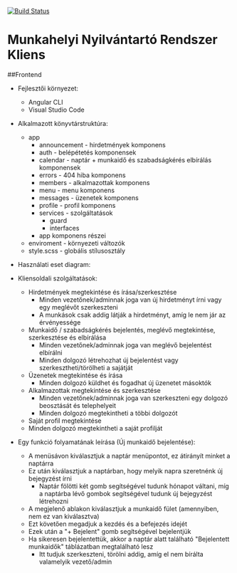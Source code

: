 [![Build Status](https://travis-ci.com/Problem-Solved-Group/munkahelyi-nyilvantarto-rendszer-kliens.svg?branch=main)](https://travis-ci.com/Problem-Solved-Group/munkahelyi-nyilvantarto-rendszer-kliens)
# Munkahelyi Nyilvántartó Rendszer Kliens

##Frontend
 - Fejlesztői környezet:
   - Angular CLI
   - Visual Studio Code
 - Alkalmazott könyvtárstruktúra:
   - app
     - announcement - hirdetmények komponens
     - auth - belépétetés komponensek
     - calendar - naptár + munkaidő és szabadságkérés elbírálás komponensek
     - errors - 404 hiba komponens
     - members - alkalmazottak komponens
     - menu - menu komponens 
     - messages - üzenetek komponens
     - profile - profil komponens
     - services - szolgáltatások
       - guard
       - interfaces
     - app komponens részei
   - enviroment - környezeti változók
   - style.scss - globális stílusosztály
 - Használati eset diagram:
 
 - Kliensoldali szolgáltatások:
   - Hirdetmények megtekintése és írása/szerkesztése
     - Minden vezetőnek/adminnak joga van új hirdetményt írni vagy egy meglévőt szerkeszteni
     - A munkások csak addig látják a hirdetményt, amíg le nem jár az érvényessége
   - Munkaidő / szabadságkérés bejelentés, meglévő megtekintése, szerkesztése és elbírálása
     - Minden vezetőnek/adminnak joga van meglévő bejelentést elbírálni
     - Minden dolgozó létrehozhat új bejelentést vagy szerkesztheti/törölheti a sajátját
   - Üzenetek megtekintése és írása
     - Minden dolgozó küldhet és fogadhat új üzenetet másoktók
   - Alkalmazottak megtekintése és szerkesztése
     - Minden vezetőnek/adminnak joga van szerkeszteni egy dolgozó beosztását és telephelyeit
     - Minden dolgozó megtekintheti a többi dolgozót
    - Saját profil megtekintése
     - Minden dolgozó megtekintheti a saját profilját
       
 - Egy funkció folyamatának leírása (Új munkaidő bejelentése):
   - A menüsávon kiválasztjuk a naptár menüpontot, ez átirányít minket a naptárra
   - Ez után kiválasztjuk a naptárban, hogy melyik napra szeretnénk új bejegyzést írni
     - Naptár fölötti két gomb segítségével tudunk hónapot váltani, míg a naptárba lévő gombok segítségével tudunk új bejegyzést létrehozni
   - A megjelenő ablakon kiválasztjuk a munkaidő fület (amennyiben, nem ez van kiválasztva)
   - Ezt követően megadjuk a kezdés és a befejezés idejét
   - Ezek után a "+ Bejelent" gomb segítségével bejelentjük
   - Ha sikeresen bejelentettük, akkor a naptár alatt található "Bejelentett munkaidők" táblázatban megtalálható lesz
     - Itt tudjuk szerkeszteni, törölni addig, amíg el nem bírálta valamelyik vezető/admin
